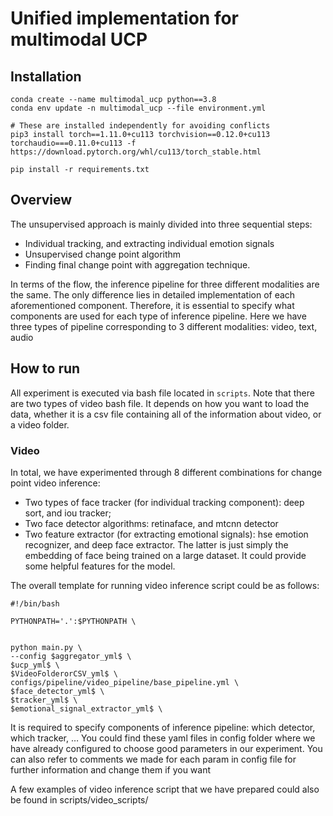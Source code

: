 # Unified implementation for multimodal UCP
## Installation

```
conda create --name multimodal_ucp python==3.8
conda env update -n multimodal_ucp --file environment.yml

# These are installed independently for avoiding conflicts
pip3 install torch==1.11.0+cu113 torchvision==0.12.0+cu113 torchaudio===0.11.0+cu113 -f https://download.pytorch.org/whl/cu113/torch_stable.html

pip install -r requirements.txt

```

## Overview

The unsupervised approach is mainly divided into three sequential steps:
- Individual tracking, and extracting individual emotion signals
- Unsupervised change point algorithm
- Finding final change point with aggregation technique.

In terms of the flow, the inference pipeline for three different modalities are the same. The only difference lies in detailed implementation of each aforementioned component. Therefore, it is essential to specify what components are used for each type of inference pipeline. Here we have three types of pipeline corresponding to 3 different modalities: video, text, audio


## How to run
All experiment is executed via bash file located in ```scripts```. Note that there are two types of video bash file. It depends on how you want to load the data, whether it is a csv file containing all of the information about video, or a video folder.

### Video
In total, we have experimented through 8 different combinations for change point video inference:

- Two types of face tracker (for individual tracking component): deep sort, and iou tracker;
- Two face detector algorithms: retinaface, and mtcnn detector
- Two feature extractor (for extracting emotional signals): hse emotion recognizer, and deep face extractor. The latter is just simply the embedding of face being trained on a large dataset. It could provide some helpful features for the model.

The overall template for running video inference script could be as follows:

```
#!/bin/bash

PYTHONPATH='.':$PYTHONPATH \


python main.py \
--config $aggregator_yml$ \
$ucp_yml$ \
$VideoFolderorCSV_yml$ \
configs/pipeline/video_pipeline/base_pipeline.yml \
$face_detector_yml$ \
$tracker_yml$ \
$emotional_signal_extractor_yml$ \
```

It is required to specify components of inference pipeline: which detector, which tracker, … You could find these yaml files in config folder where we have already configured to choose good parameters in our experiment. You can also refer to comments we made for each param in config file for further information and change them if you want

A few examples of video inference script that we have prepared could also be found in scripts/video_scripts/


